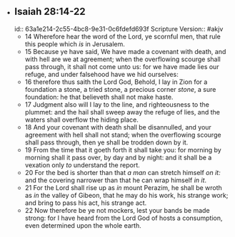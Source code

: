 - ## Isaiah 28:14-22
  id:: 63a1e214-2c55-4bc8-9e31-0c6fdefd693f
  Scripture Version:: #akjv
	- 14 Wherefore hear the word of the Lord,
	  ye scornful men, that rule this people which *is* in Jerusalem.
	- 15 Because ye have said, We have made a covenant with death,
	  and with hell are we at agreement;
	  when the overflowing scourge shall pass through, it shall not come unto us:
	  for we have made lies our refuge,
	  and under falsehood have we hid ourselves:
	- 16 therefore thus saith the Lord God,
	  Behold, I lay in Zion for a foundation a stone, a tried stone,
	  a precious corner *stone*, a sure foundation:
	  he that believeth shall not make haste.
	- 17 Judgment also will I lay to the line,
	  and righteousness to the plummet:
	  and the hail shall sweep away the refuge of lies,
	  and the waters shall overflow the hiding place.
	- 18 And your covenant with death shall be disannulled,
	  and your agreement with hell shall not stand;
	  when the overflowing scourge shall pass through,
	  then ye shall be trodden down by it.
	- 19 From the time that it goeth forth it shall take you:
	  for morning by morning shall it pass over, by day and by night:
	  and it shall be a vexation only *to* understand the report.
	- 20 For the bed is shorter than that *a man* can stretch himself *on it:*
	  and the covering narrower than that he can wrap himself *in it*.
	- 21 For the Lord shall rise up as *in* mount Perazim,
	  he shall be wroth as *in* the valley of Gibeon,
	  that he may do his work, his strange work;
	  and bring to pass his act, his strange act.
	- 22 Now therefore be ye not mockers,
	  lest your bands be made strong:
	  for I have heard from the Lord God of hosts
	  a consumption, even determined upon the whole earth.